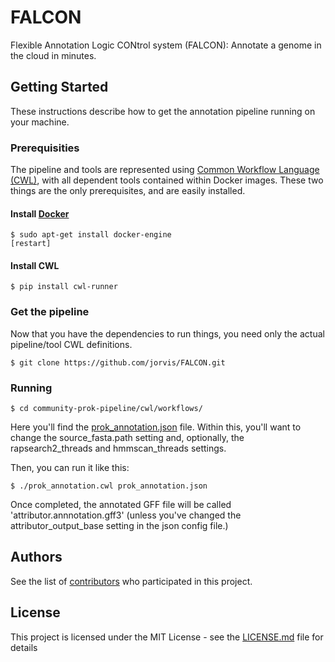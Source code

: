 # FALCON
Flexible Annotation Logic CONtrol system (FALCON): Annotate a genome in the cloud in minutes.

## Getting Started

These instructions describe how to get the annotation pipeline running on your machine.

### Prerequisities

The pipeline and tools are represented using [Common Workflow Language (CWL)](http://www.commonwl.org/), with all dependent tools contained within Docker images.  These two things are the only prerequisites, and are easily installed.  

#### Install [Docker](https://www.docker.com/)

```
$ sudo apt-get install docker-engine
[restart]
```

#### Install CWL

```
$ pip install cwl-runner
```

### Get the pipeline

Now that you have the dependencies to run things, you need only the actual pipeline/tool CWL definitions.

```
$ git clone https://github.com/jorvis/FALCON.git
```

### Running

```
$ cd community-prok-pipeline/cwl/workflows/
```

Here you'll find the [prok_annotation.json](https://github.com/jorvis/FALCON/blob/master/cwl/workflows/prok_annotation.json) file.  Within this, you'll want to change the source_fasta.path setting and, optionally, the rapsearch2_threads and hmmscan_threads settings.

Then, you can run it like this:

```
$ ./prok_annotation.cwl prok_annotation.json
```

Once completed, the annotated GFF file will be called 'attributor.annnotation.gff3' (unless you've changed the attributor_output_base setting in the json config file.)

## Authors

See the list of [contributors](https://github.com/jorvis/FALCON/contributors) who participated in this project.

## License

This project is licensed under the MIT License - see the [LICENSE.md](LICENSE.md) file for details

